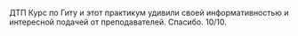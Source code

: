 ДТП Курс по Гиту и этот практикум удивили своей информативностью и интересной подачей от преподавателей. Спасибо. 10/10.
